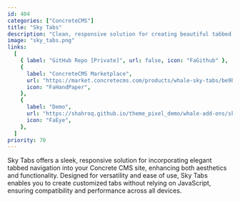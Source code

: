 ```yaml
---
id: 404
categories: ["ConcreteCMS"]
title: "Sky Tabs"
description: "Clean, responsive solution for creating beautiful tabbed navigation."
image: "sky_tabs.png"
links:
  [
    { label: "GitHub Repo [Private]", url: false, icon: "FaGithub" },
    {
      label: "ConcreteCMS Marketplace",
      url: "https://market.concretecms.com/products/whale-sky-tabs/be9bb220-d144-11ee-b9df-0a97d4ce16b9",
      icon: "FaHandPaper",
    },
    {
      label: "Demo",
      url: "https://shahroq.github.io/theme_pixel_demo/whale-add-ons/sky-tabs.html",
      icon: "FaEye",
    },
  ]
priority: 70
---
```


Sky Tabs offers a sleek, responsive solution for incorporating elegant tabbed navigation into your Concrete CMS site, enhancing both aesthetics and functionality. Designed for versatility and ease of use, Sky Tabs enables you to create customized tabs without relying on JavaScript, ensuring compatibility and performance across all devices.
